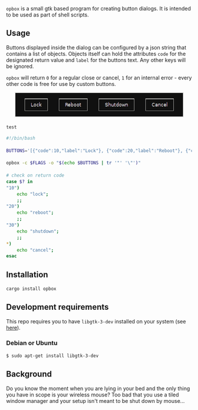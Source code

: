 `opbox` is a small gtk based program for creating button dialogs. It is intended to be used as part of shell scripts.

## Usage

Buttons displayed inside the dialog can be configured by a json string that contains a list of objects. Objects itself can hold the attributes `code` for the designated return value and `label` for the buttons text. Any other keys will be ignored.

`opbox` will return `0` for a regular close or cancel, `1` for an internal error - every other code is free for use by custom buttons.

<p align="center">
    <img src="screenshot.png" alt="example"/>
</p>

`test`

``` bash
#!/bin/bash

BUTTONS='[{"code":10,"label":"Lock"}, {"code":20,"label":"Reboot"}, {"code":30,"label":"Shutdown"}]' 

opbox -c $FLAGS -o "$(echo $BUTTONS | tr '"' '\"')" 

# check on return code 
case $? in
"10")
    echo "lock";
    ;;
"20")
    echo "reboot";
    ;;
"30")
    echo "shutdown";
    ;;
*)
    echo "cancel";
esac
```

## Installation

``` bash
cargo install opbox
```

## Development requirements

This repo requires you to have `libgtk-3-dev` installed on your system (see [here](https://github.com/gtk-rs/gtk)). 

### Debian or Ubuntu

``` bash
$ sudo apt-get install libgtk-3-dev
```

## Background

Do you know the moment when you are lying in your bed and the only thing you have in scope is your wireless mouse? Too bad that you use a tiled window manager and your setup isn't meant to be shut down by mouse... 
